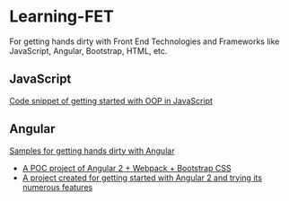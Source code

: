 # Learning-FET

For getting hands dirty with Front End Technologies and Frameworks like JavaScript, Angular, Bootstrap, HTML, etc.

## JavaScript

[Code snippet of getting started with OOP in JavaScript](https://github.com/tirthalpatel/Learning-FET/tree/master/gs-oop-js)

## Angular

[Samples for getting hands dirty with Angular](https://github.com/tirthalpatel/Learning-FET/tree/master/gs-angular)

* [A POC project of Angular 2 + Webpack + Bootstrap CSS](https://github.com/tirthalpatel/Learning-FET/tree/master/gs-angular/angular2-webpack-bootstrap)
* [A project created for getting started with Angular 2 and trying its numerous features](https://github.com/tirthalpatel/Learning-FET/tree/master/gs-angular/gs-angular2-app)
